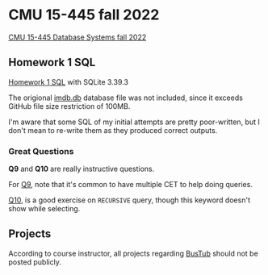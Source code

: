 # CMU 15-445 fall 2022

[CMU 15-445 Database Systems fall 2022](https://15445.courses.cs.cmu.edu/fall2022/)

## Homework 1 SQL

[Homework 1 SQL](./hw1_SQL/) with SQLite 3.39.3

The origional [imdb.db](https://15445.courses.cs.cmu.edu/fall2022/files/imdb-cmudb2022.db.gz) database file was not included, since it exceeds GitHub file size restriction of 100MB. 

I'm aware that some SQL of my initial attempts are pretty poor-written, but I don't mean to re-write them as they produced correct outputs. 

### Great Questions

**Q9** and **Q10** are really instructive questions. 

For [Q9](hw1_SQL/q9_9th_decile_ratings.sql), note that it's common to have multiple CET to help doing queries. 

[Q10](hw1_SQL/q10_house_of_the_dragon.sql), is a good exercise on `RECURSIVE` query, though this keyword doesn't show while selecting. 

## Projects 

According to course instructor, all projects regarding [BusTub](https://github.com/cmu-db/bustub) should not be posted publicly. 
